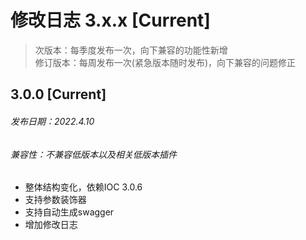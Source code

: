 # 修改日志 3.x.x [Current]

> 次版本：每季度发布一次，向下兼容的功能性新增  
> 修订版本：每周发布一次(紧急版本随时发布)，向下兼容的问题修正

## 3.0.0 [Current] 
###### 发布日期：2022.4.10
###### 兼容性：不兼容低版本以及相关低版本插件
+ 整体结构变化，依赖IOC 3.0.6
+ 支持参数装饰器
+ 支持自动生成swagger
+ 增加修改日志

